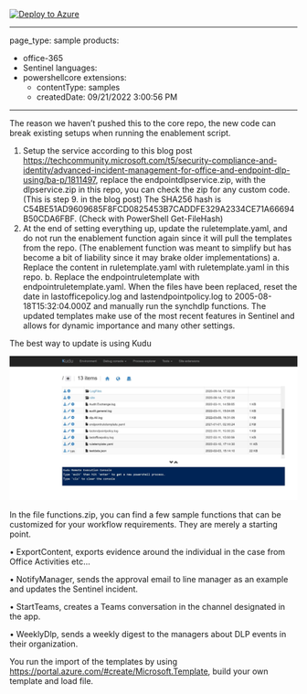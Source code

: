 [![Deploy to Azure](https://aka.ms/deploytoazurebutton)](https://portal.azure.com/#create/Microsoft.Template/uri/https%3A%2F%2Fraw.githubusercontent.com%2FOfficeDev%2FO365-ActivityFeed-AzureFunction%2Fmaster%2FSentinel%2FEndPointDLP_preview%2Fdeploysentinelfunction.json)

---
page_type: sample
products:
- office-365
- Sentinel
languages:
- powershellcore
extensions:
  - contentType: samples
  - createdDate: 09/21/2022 3:00:56 PM
---

The reason we haven’t pushed this to the core repo, the new code can break existing setups when running the enablement script. 

1.	Setup the service according to this blog post https://techcommunity.microsoft.com/t5/security-compliance-and-identity/advanced-incident-management-for-office-and-endpoint-dlp-using/ba-p/1811497, replace the endpointdlpservice.zip, with the dlpservice.zip in this repo, you can check the zip for any custom code. (This is step 9. in the blog post) The SHA256 hash is C54BE51AD9609685F8FCD0825453B7CADDFE329A2334CE71A66694B50CDA6FBF. (Check with PowerShell Get-FileHash)
2.	At the end of setting everything up, update the ruletemplate.yaml, and do not run the enablement function again since it will pull the templates from the repo. (The enablement function was meant to simplify but has become a bit of liability since it may brake older implementations)
a.	Replace the content in ruletemplate.yaml with ruletemplate.yaml in this repo.
b.	Replace the endpointruletemplate with endpointruletemplate.yaml.
When the files have been replaced, reset the date in lastofficepolicy.log and lastendpointpolicy.log to 2005-08-18T15:32:04.000Z and manually run the synchdlp functions. The updated templates make use of the most recent features in Sentinel and allows for dynamic importance and many other settings.

The best way to update is using Kudu   

![Kudu](./Kudu.jpg)


In the file functions.zip, you can find a few sample functions that can be customized for your workflow requirements. They are merely a starting point.

•	ExportContent, exports evidence around the individual in the case from Office Activities etc…

•	NotifyManager, sends the approval email to line manager as an example and updates the Sentinel incident.

•	StartTeams, creates a Teams conversation in the channel designated in the app.

•	WeeklyDlp, sends a weekly digest to the managers about DLP events in their organization.

You run the import of the templates by using https://portal.azure.com/#create/Microsoft.Template, build your own template and load file.
